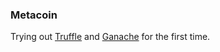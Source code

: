 ### Metacoin
Trying out
[Truffle](https://trufflesuite.com/truffle/)
and
[Ganache](https://trufflesuite.com/ganache/)
for the first time.